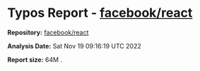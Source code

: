 # Typos Report - [facebook/react](https://github.com/facebook/react)

**Repository:** [facebook/react](https://github.com/facebook/react)

**Analysis Date:** Sat Nov 19 09:16:19 UTC 2022

**Report size:** 64M	.

